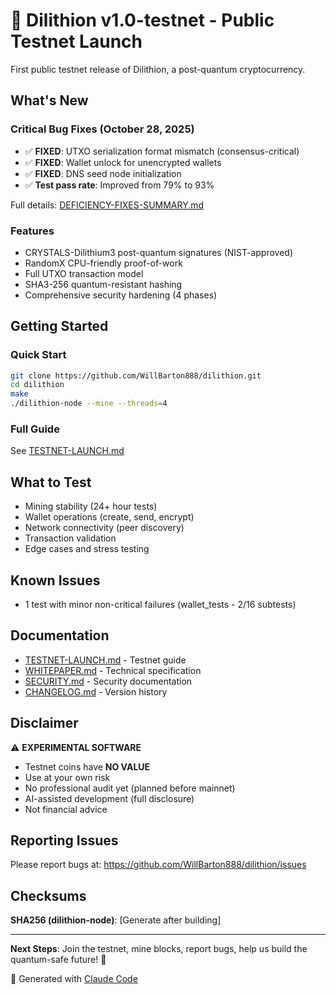 # 🚀 Dilithion v1.0-testnet - Public Testnet Launch

First public testnet release of Dilithion, a post-quantum cryptocurrency.

## What's New

### Critical Bug Fixes (October 28, 2025)
- ✅ **FIXED**: UTXO serialization format mismatch (consensus-critical)
- ✅ **FIXED**: Wallet unlock for unencrypted wallets
- ✅ **FIXED**: DNS seed node initialization
- ✅ **Test pass rate**: Improved from 79% to 93%

Full details: [DEFICIENCY-FIXES-SUMMARY.md](https://github.com/WillBarton888/dilithion/blob/main/DEFICIENCY-FIXES-SUMMARY.md)

### Features
- CRYSTALS-Dilithium3 post-quantum signatures (NIST-approved)
- RandomX CPU-friendly proof-of-work
- Full UTXO transaction model
- SHA3-256 quantum-resistant hashing
- Comprehensive security hardening (4 phases)

## Getting Started

### Quick Start
```bash
git clone https://github.com/WillBarton888/dilithion.git
cd dilithion
make
./dilithion-node --mine --threads=4
```

### Full Guide
See [TESTNET-LAUNCH.md](https://github.com/WillBarton888/dilithion/blob/main/TESTNET-LAUNCH.md)

## What to Test

- Mining stability (24+ hour tests)
- Wallet operations (create, send, encrypt)
- Network connectivity (peer discovery)
- Transaction validation
- Edge cases and stress testing

## Known Issues

- 1 test with minor non-critical failures (wallet_tests - 2/16 subtests)

## Documentation

- [TESTNET-LAUNCH.md](https://github.com/WillBarton888/dilithion/blob/main/TESTNET-LAUNCH.md) - Testnet guide
- [WHITEPAPER.md](https://github.com/WillBarton888/dilithion/blob/main/WHITEPAPER.md) - Technical specification
- [SECURITY.md](https://github.com/WillBarton888/dilithion/blob/main/docs/SECURITY.md) - Security documentation
- [CHANGELOG.md](https://github.com/WillBarton888/dilithion/blob/main/CHANGELOG.md) - Version history

## Disclaimer

⚠️ **EXPERIMENTAL SOFTWARE**
- Testnet coins have **NO VALUE**
- Use at your own risk
- No professional audit yet (planned before mainnet)
- AI-assisted development (full disclosure)
- Not financial advice

## Reporting Issues

Please report bugs at: https://github.com/WillBarton888/dilithion/issues

## Checksums

**SHA256 (dilithion-node)**: [Generate after building]

---

**Next Steps**: Join the testnet, mine blocks, report bugs, help us build the quantum-safe future! 🔐

🤖 Generated with [Claude Code](https://claude.com/claude-code)
